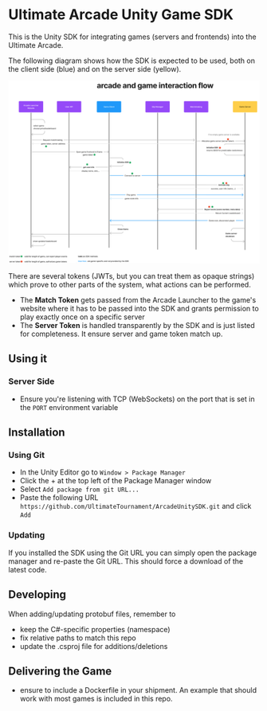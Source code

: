 # Ultimate Arcade Unity Game SDK

This is the Unity SDK for integrating games (servers and frontends) into the Ultimate Arcade.

The following diagram shows how the SDK is expected to be used, both on the client side (blue) and on the server side (yellow).

![arcade and game interaction flow diagram](./interaction-flow.png)

There are several tokens (JWTs, but you can treat them as opaque strings) which prove to
other parts of the system, what actions can be performed.

* The **Match Token** gets passed from the Arcade Launcher to the game's website where it has to be passed into the SDK and grants permission to play exactly once on a specific server
* The **Server Token** is handled transparently by the SDK and is just listed for completeness. It ensure server and game token match up. 


## Using it

### Server Side

* Ensure you're listening with TCP (WebSockets) on the port that is set in the `PORT` environment variable


## Installation

### Using Git

- In the Unity Editor go to `Window > Package Manager`
- Click the + at the top left of the Package Manager window
- Select `Add package from git URL...`
- Paste the following URL `https://github.com/UltimateTournament/ArcadeUnitySDK.git` and click `Add`

### Updating

If you installed the SDK using the Git URL you can simply open the package manager and re-paste the Git URL.
This should force a download of the latest code.


## Developing

When adding/updating protobuf files, remember to 
* keep the C#-specific properties (namespace)
* fix relative paths to match this repo
* update the .csproj file for additions/deletions

## Delivering the Game

* ensure to include a Dockerfile in your shipment. An example that should work with most games is included in this repo.

